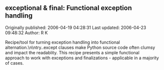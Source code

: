 ## exceptional & final: Functional exception handling

Originally published: 2006-04-19 04:28:31
Last updated: 2006-04-23 09:48:32
Author: R K

Recipe/tool for turning exception handling into functional alternation.\n\ntry..except clauses make Python source code often clumsy and impact the readablity. This recipe presents a simple functional approach to work with exceptions and finalizations - applicable in a majority of cases.
